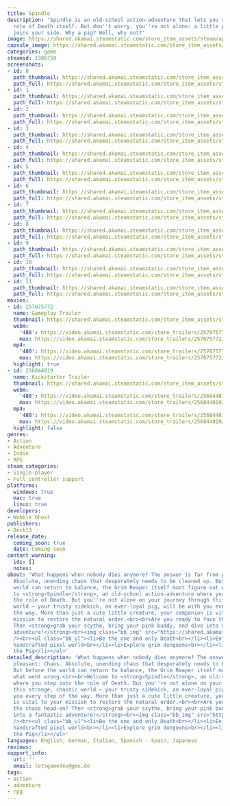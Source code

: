 ```yaml
---
title: Spindle
description: 'Spindle is an old-school action-adventure that lets you slip into the
  role of Death itself. But don''t worry, you''re not alone: a little pink pig bravely
  joins your side. Why a pig? Well, why not?'
image: https://shared.akamai.steamstatic.com/store_item_assets/steam/apps/1386750/header.jpg?t=1732284522
capsule_image: https://shared.akamai.steamstatic.com/store_item_assets/steam/apps/1386750/capsule_231x87.jpg?t=1732284522
categories: game
steamid: 1386750
screenshots:
- id: 0
  path_thumbnail: https://shared.akamai.steamstatic.com/store_item_assets/steam/apps/1386750/ss_80873bf203ab5c3fa4443fd867dbc215d2b93eb5.600x338.jpg?t=1732284522
  path_full: https://shared.akamai.steamstatic.com/store_item_assets/steam/apps/1386750/ss_80873bf203ab5c3fa4443fd867dbc215d2b93eb5.1920x1080.jpg?t=1732284522
- id: 1
  path_thumbnail: https://shared.akamai.steamstatic.com/store_item_assets/steam/apps/1386750/ss_d85f3c608db7812314473988925d36b90ba627c6.600x338.jpg?t=1732284522
  path_full: https://shared.akamai.steamstatic.com/store_item_assets/steam/apps/1386750/ss_d85f3c608db7812314473988925d36b90ba627c6.1920x1080.jpg?t=1732284522
- id: 2
  path_thumbnail: https://shared.akamai.steamstatic.com/store_item_assets/steam/apps/1386750/ss_26e0ba7d2fb965dab0cca5f754edee4386f05101.600x338.jpg?t=1732284522
  path_full: https://shared.akamai.steamstatic.com/store_item_assets/steam/apps/1386750/ss_26e0ba7d2fb965dab0cca5f754edee4386f05101.1920x1080.jpg?t=1732284522
- id: 3
  path_thumbnail: https://shared.akamai.steamstatic.com/store_item_assets/steam/apps/1386750/ss_b3589fcafec940f07b1c84daaab59ebdfce0ac00.600x338.jpg?t=1732284522
  path_full: https://shared.akamai.steamstatic.com/store_item_assets/steam/apps/1386750/ss_b3589fcafec940f07b1c84daaab59ebdfce0ac00.1920x1080.jpg?t=1732284522
- id: 4
  path_thumbnail: https://shared.akamai.steamstatic.com/store_item_assets/steam/apps/1386750/ss_2a2d37c487d86a67bb9f4879796a446a98d78a6e.600x338.jpg?t=1732284522
  path_full: https://shared.akamai.steamstatic.com/store_item_assets/steam/apps/1386750/ss_2a2d37c487d86a67bb9f4879796a446a98d78a6e.1920x1080.jpg?t=1732284522
- id: 5
  path_thumbnail: https://shared.akamai.steamstatic.com/store_item_assets/steam/apps/1386750/ss_c59bde125cfc70015586e13b7ba5baf05e96e426.600x338.jpg?t=1732284522
  path_full: https://shared.akamai.steamstatic.com/store_item_assets/steam/apps/1386750/ss_c59bde125cfc70015586e13b7ba5baf05e96e426.1920x1080.jpg?t=1732284522
- id: 6
  path_thumbnail: https://shared.akamai.steamstatic.com/store_item_assets/steam/apps/1386750/ss_9a33cbf44241bc0ada6dd3f777a1233b540827b7.600x338.jpg?t=1732284522
  path_full: https://shared.akamai.steamstatic.com/store_item_assets/steam/apps/1386750/ss_9a33cbf44241bc0ada6dd3f777a1233b540827b7.1920x1080.jpg?t=1732284522
- id: 7
  path_thumbnail: https://shared.akamai.steamstatic.com/store_item_assets/steam/apps/1386750/ss_85f95b292890a45c64ef27adc38d3b74170002fb.600x338.jpg?t=1732284522
  path_full: https://shared.akamai.steamstatic.com/store_item_assets/steam/apps/1386750/ss_85f95b292890a45c64ef27adc38d3b74170002fb.1920x1080.jpg?t=1732284522
- id: 8
  path_thumbnail: https://shared.akamai.steamstatic.com/store_item_assets/steam/apps/1386750/ss_c5eb8316ab82c9037857d9cb454e01515a6d05d2.600x338.jpg?t=1732284522
  path_full: https://shared.akamai.steamstatic.com/store_item_assets/steam/apps/1386750/ss_c5eb8316ab82c9037857d9cb454e01515a6d05d2.1920x1080.jpg?t=1732284522
- id: 9
  path_thumbnail: https://shared.akamai.steamstatic.com/store_item_assets/steam/apps/1386750/ss_4c5790ae6d8e5d328ea906c05dcf7af0d73a6e30.600x338.jpg?t=1732284522
  path_full: https://shared.akamai.steamstatic.com/store_item_assets/steam/apps/1386750/ss_4c5790ae6d8e5d328ea906c05dcf7af0d73a6e30.1920x1080.jpg?t=1732284522
- id: 10
  path_thumbnail: https://shared.akamai.steamstatic.com/store_item_assets/steam/apps/1386750/ss_fc108ee12e92a7c6e191adc6f1affa13ba6848c8.600x338.jpg?t=1732284522
  path_full: https://shared.akamai.steamstatic.com/store_item_assets/steam/apps/1386750/ss_fc108ee12e92a7c6e191adc6f1affa13ba6848c8.1920x1080.jpg?t=1732284522
- id: 11
  path_thumbnail: https://shared.akamai.steamstatic.com/store_item_assets/steam/apps/1386750/ss_458d1cf063e21d5a57c360894456ddfd93b85c7d.600x338.jpg?t=1732284522
  path_full: https://shared.akamai.steamstatic.com/store_item_assets/steam/apps/1386750/ss_458d1cf063e21d5a57c360894456ddfd93b85c7d.1920x1080.jpg?t=1732284522
movies:
- id: 257075772
  name: Gameplay Trailer
  thumbnail: https://shared.akamai.steamstatic.com/store_item_assets/steam/apps/257075772/e8add3efdf20763fbee7c8843d62068eddc012ab/movie_600x337.jpg?t=1732284065
  webm:
    '480': https://video.akamai.steamstatic.com/store_trailers/257075772/movie480_vp9.webm?t=1732284065
    max: https://video.akamai.steamstatic.com/store_trailers/257075772/movie_max_vp9.webm?t=1732284065
  mp4:
    '480': https://video.akamai.steamstatic.com/store_trailers/257075772/movie480.mp4?t=1732284065
    max: https://video.akamai.steamstatic.com/store_trailers/257075772/movie_max.mp4?t=1732284065
  highlight: true
- id: 256844819
  name: Kickstarter Trailer
  thumbnail: https://shared.akamai.steamstatic.com/store_item_assets/steam/apps/256844819/movie.293x165.jpg?t=1627639067
  webm:
    '480': https://video.akamai.steamstatic.com/store_trailers/256844819/movie480_vp9.webm?t=1627639067
    max: https://video.akamai.steamstatic.com/store_trailers/256844819/movie_max_vp9.webm?t=1627639067
  mp4:
    '480': https://video.akamai.steamstatic.com/store_trailers/256844819/movie480.mp4?t=1627639067
    max: https://video.akamai.steamstatic.com/store_trailers/256844819/movie_max.mp4?t=1627639067
  highlight: false
genres:
- Action
- Adventure
- Indie
- RPG
steam_categories:
- Single-player
- Full controller support
platforms:
  windows: true
  mac: true
  linux: true
developers:
- Wobble Ghost
publishers:
- Deck13
release_date:
  coming_soon: true
  date: Coming soon
content_warning:
  ids: []
  notes:
about: 'What happens when nobody dies anymore? The answer is far from pleasant: Chaos.
  Absolute, unending chaos that desperately needs to be cleaned up. But before the
  world can return to balance, the Grim Reaper itself must figure out what went wrong.<br><br>Welcome
  to <strong>Spindle</strong>, an old-school action-adventure where you step into
  the role of Death. But you''re not alone on your journey through this strange, chaotic
  world – your trusty sidekick, an ever-loyal pig, will be with you every step of
  the way. More than just a cute little creature, your companion is vital to your
  mission to restore the natural order.<br><br>Are you ready to face the chaos head-on?
  Then <strong>grab your scythe, bring your pink buddy, and dive into a fantastic
  adventure!</strong><br><img class="bb_img" src="https://shared.akamai.steamstatic.com/store_item_assets/steam/apps/1386750/extras/PNG1.png?t=1732284522"
  /><br><ul class="bb_ul"><li>Be the one and only Death<br></li><li>Enjoy a beautiful
  handcrafted pixel world<br></li><li>Explore grim dungeons<br></li><li>Solve puzzles<br></li><li>Pet
  the Pig</li></ul>'
detailed_description: 'What happens when nobody dies anymore? The answer is far from
  pleasant: Chaos. Absolute, unending chaos that desperately needs to be cleaned up.
  But before the world can return to balance, the Grim Reaper itself must figure out
  what went wrong.<br><br>Welcome to <strong>Spindle</strong>, an old-school action-adventure
  where you step into the role of Death. But you''re not alone on your journey through
  this strange, chaotic world – your trusty sidekick, an ever-loyal pig, will be with
  you every step of the way. More than just a cute little creature, your companion
  is vital to your mission to restore the natural order.<br><br>Are you ready to face
  the chaos head-on? Then <strong>grab your scythe, bring your pink buddy, and dive
  into a fantastic adventure!</strong><br><img class="bb_img" src="https://shared.akamai.steamstatic.com/store_item_assets/steam/apps/1386750/extras/PNG1.png?t=1732284522"
  /><br><ul class="bb_ul"><li>Be the one and only Death<br></li><li>Enjoy a beautiful
  handcrafted pixel world<br></li><li>Explore grim dungeons<br></li><li>Solve puzzles<br></li><li>Pet
  the Pig</li></ul>'
languages: English, German, Italian, Spanish - Spain, Japanese
reviews:
support_info:
  url: ''
  email: letsgamedev@gmx.de
tags:
- action
- adventure
- rpg
---
```


